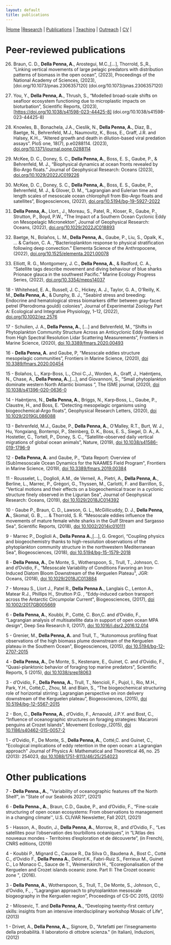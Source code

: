 ```yaml
---
layout: default
title: publications
---
```


|[Home](./index.html) |[Research](./research.html)          | [Publications](./publications.html)            | [Teaching](./teaching.html)   |  [Outreach](./outreach.html)         | [CV](./vita.html)     |


Peer-reviewed publications 
==========================

26. Braun, C. D., **Della Penna, A.**, Arostegui, M.C.,[...], Thorrold, S.,R., “Linking vertical movements of large pelagic predators with distribution patterns of biomass in the open ocean”, (2023), Proceedings of the National Academy of Sciences, (2023), [doi.org/10.1073/pnas.2306357120] (doi.org/10.1073/pnas.2306357120)

25. You, Y., **Della Penna, A.**, Thrush, S., “Modelled broad-scale shifts on seafloor ecosystem functioning due to microplastic impacts on bioturbation”, Scientific Reports, (2023), [https://doi.org/10.1038/s41598-023-44425-8] (doi.org/10.1038/s41598-023-44425-8)

24. Knowles, B., Bonachela, J.A., Cieslik, N., **Della Penna, A.**, Diaz, B., Baetge, N., Behrenfeld, M.J., Naumovitz, K., Boss, E., Graff, J.R. and Halsey, K.H.,. “Altered growth and death in dilution-based viral predation assays”. PloS one, 18(7), p.e0288114. (2023), [doi.org/10.1371/journal.pone.0288114](doi.org/10.1371/journal.pone.0288114)

23. McKee, D. C., Doney, S. C., **Della Penna, A.**, Boss, E. S., Gaube, P., & Behrenfeld, M. J., “Biophysical dynamics at ocean fronts revealed by Bio‐Argo floats.” Journal of Geophysical Research: Oceans (2023), [doi.org/10.1029/2022JC019226](doi.org/10.1029/2022JC019226)

22. McKee, D. C., Doney, S. C., **Della Penna, A.**, Boss, E. S., Gaube, P., Behrenfeld, M. J., & Glover, D. M., “Lagrangian and Eulerian time and length scales of mesoscale ocean chlorophyll from Bio-Argo floats and satellites”, Biogeosciences, (2022), [doi.org/10.5194/bg-19-5927-2022](doi.org/10.5194/bg-19-5927-2022)

21. **Della Penna, A.**, Llort., J., Moreau, S., Patel, R., Kloser, R., Gaube, P., Strutton, P., Boyd, P.W., “The Impact of a Southern Ocean Cyclonic Eddy on Mesopelagic Micronekton”, Journal of Geophysical Research: Oceans, (2022), [doi.org/10.1029/2022JC018893](doi.org/10.1029/2022JC018893)

20. Baetge, N., Bolaños, L. M., **Della Penna, A.**, Gaube, P., Liu, S., Opalk, K., ... & Carlson, C. A. ,“Bacterioplankton response to physical stratification following deep convection.” Elementa Science of the Anthropocene, (2022), [doi.org/10.1525/elementa.2021.00078](doi.org/10.1525/elementa.2021.00078)

19. Elliott, R. G., Montgomery, J. C., **Della Penna, A.**, & Radford, C. A., “Satellite tags describe movement and diving behaviour of blue sharks Prionace glauca in the southwest Pacific.” Marine Ecology Progress Series, (2022), [doi.org/10.3354/meps14037](doi.org/10.3354/meps14037) 

18 - Whitehead, E. A., Russell, J. C., Hickey, A. J., Taylor, G. A., O'Reilly, K. M., **Della Penna, A.**, & Dunphy, B. J., "Seabird stress and breeding: Endocrine
and hematological stress biomarkers differ between gray‐faced petrel (Pterodroma gouldi) colonies", Journal of Experimental Zoology Part A: Ecological and Integrative
Physiology, 1–12, (2022), [doi.org/10.1002/jez.2576](https://doi.org/10.1002/jez.2576)

17 - Schulien, J. A., **Della Penna, A.**, \[...\] and Behrenfeld, M.,
“Shifts in Phytoplankton Community Structure Across an Anticyclonic Eddy
Revealed from High Spectral Resolution Lidar Scattering Measurements”, Frontiers in Marine Science,
(2020), [doi 10.3389/fmars.2020.00493](https://doi.org/10.3389/fmars.2020.00493) 

16 - **Della Penna, A.** and Gaube, P, “Mesoscale eddies structure
mesopelagic communities”, Frontiers in Marine Science, (2020), [doi 10.3389/fmars.2020.00454](https://doi.org/10.3389/fmars.2020.00454)

15 -  Bolaños, L., Karp-Boss, L., Choi C.,J., Worden, A., Graff, J.,
Haëntjens, N., Chase, A., **Della Penna, A.**,\[...\], and Giovannoni,
S., “Small phytoplankton dominate western North Atlantic biomass ”, The ISME journal, (2020), [doi 10.1038/s41396-020-0636-0](https://doi.org/10.1038/s41396-020-0636-0)

14 - Haëntjens, N., **Della Penna, A.**, Briggs, N., Karp‐Boss, L., Gaube,
P., Claustre, H., and Boss, E. “Detecting mesopelagic organisms using
biogeochemical‐Argo floats”, Geophysical Research Letters, (2020), [doi 10.1029/2019GL086088]( https://doi.org/10.1029/2019GL086088)

13 -  Behrenfeld, M.J., Gaube, P., **Della Penna, A.**, O’Malley, R.T., Burt,
W. J., Hu, Yongxiang, Bontempi, P., Steinberg, D. K., Boss, E. S.,
Siegel, D. A., A. Hostetler, C., Tortell, P., Doney, S. C.,
“Satellite-observed daily vertical migrations of global ocean animals”,
Nature, (2019), [doi 10.1038/s41586-019-1796-9](https://doi.org/10.1038/s41586-019-1796-9)

12 -  **Della Penna, A.** and Gaube, P., “Data Report: Overview of
(Sub)mesoscale Ocean Dynamics for the NAAMES Field Program", Frontiers
in Marine Science, (2019), [doi 10.3389/fmars.2019.00384](https://doi.org/10.3389/fmars.2019.00384)

11 - Rousselet, L., Doglioli, A.M., de Verneil, A., Pietri, A., **Della
Penna, A.**, Berline, L., Marrec, P., Grégori, G., Thyssen, M.,
Carlotti, F. and Barrillon, S., “Vertical motions and their effects on a
biogeochemical tracer in a cyclonic structure finely observed in the
Ligurian Sea", Journal of Geophysical Research: Oceans, (2019), [doi 10.1029/2018JC014392]( https://doi.org/10.1029/2018JC014392)

10 -  Gaube P., Braun, C. D., Lawson, G. L., McGillicuddy, D. J., **Della
Penna, A.**, Skomal, G. B., ... & Thorrold, S. R. “Mesoscale eddies
influence the movements of mature female white sharks in the Gulf Stream
and Sargasso Sea", Scientific Reports, (2018), [doi 10.1002/2014jc010111](https://doi.org/10.1002/2014jc010111 )

9 -  Marrec P., Doglioli A., **Della Penna A.**,\[...\], G. Gregori,
“Coupling physics and biogeochemistry thanks to high-resolution
observations of the phytoplankton community structure in the
northwestern Mediterranean Sea", Biogeosciences, (2018), [doi 10.5194/bg-15-1579-2018](https://dx.doi.org/10.5194/bg-15-1579-2018 )

8 - **Della Penna, A.**, De Monte, S., Wotherspoon, S., Trull, T., Johnson,
C. and d’Ovidio, F., “Mesoscale Variability of Conditions Favoring an
Iron‐Induced Diatom Bloom Downstream of the Kerguelen Plateau", JGR:
Oceans, (2018), [doi 10.1029/2018JC013884]( https://doi.org/10.1029/2018JC013884)

7 - Moreau S., Llort J., Patel R., **Della Penna A.**, Langlais C., Lenton
A., Matear R.J., Phillips H., Strutton P.G. , “Eddy-induced carbon
transport across the Antarctic Circumpolar Current", Biogeosciences,
(2017), [doi 10.1002/2017GB005669]( https://doi.org/10.1002/2017GB005669)

6 - **Della Penna, A.**, Koubbi, P., Cotté, C. Bon,C. and d’Ovidio, F.,
“Lagrangian analysis of multisatellite data in support of open ocean MPA
design", Deep Sea Research II, (2017), [doi 10.1016/j.dsr2.2016.12.014](https://doi.org/10.1016/j.dsr2.2016.12.014)

5 - Grenier, M., **Della Penna, A.** and Trull, T., “Autonomous profiling
float observations of the high biomass plume downstream of the Kerguelen
plateau in the Southern Ocean", Biogeosciences, (2015), [doi 10.5194/bg-12-2707-2015](https://doi.org/10.5194/bg-12-2707-2015)

4 -  **Della Penna, A.**, De Monte, S., Kestenare, E., Guinet, C. and
d’Ovidio, F., “Quasi-planktonic behavior of foraging top marine
predators", Scientific Reports, 5 (2015), [doi 10.1038/srep18063](https://doi.org/10.1038/srep18063)

3 - d’Ovidio, F., **Della Penna, A.**, Trull, T., Nencioli, F., Pujol, I.,
Rio, M.H., Park, Y.H., Cotté,C., Zhou, M. and Blain, S., “The
biogeochemical structuring role of horizontal stirring: Lagrangian
perspective on iron delivery downstream of the Kerguelen plateau”,
Biogeosciences, (2015), [doi 10.5194/bg-12-5567-2015](https://doi.org/10.5194/bg-12-5567-2015)

2 - Bon, C., **Della Penna, A.**, d’Ovidio, F., Arnaould, J.P.Y. and Bost,
C., “Influence of oceanographic structures on foraging strategies:
Macaroni penguins at Crozet Islands", Movement Ecology.,(2015), [doi 10.1186/s40462-015-0057-2](https://doi.org/10.1186/s40462-015-0057-2)

1 - d’Ovidio, F., De Monte, S., **Della Penna, A.**, Cotté,C. and Guinet,
C., “Ecological implications of eddy retention in the open ocean: a
Lagrangian approach" Journal of Physics A: Mathematical and Theoretical
46, no. 25 (2013): 254023,  [doi 10.1088/1751-8113/46/25/254023](http://dx.doi.org/10.1088/1751-8113/46/25/254023)
 

Other publications 
==================
7 - **Della Penna., A.**, "Variability of oceanographic features off the North Shelf", in "State of our Seabirds 2021", (2021)

6 - **Della Penna., A.**, Braun, C.D., Gaube, P., and d’Ovidio, F., “Fine-scale structuring of open ocean ecosystems: From observations to management in a changing climate'', U.S. CLIVAR Newsletter, Fall 2021, (2021)

5 - Hasson, A., Boutin, J., **Della Penna, A.**, Morrow, R., and d’Ovidio,
F., “Les satellites pour l’observation des tourbillons océaniques”, in
“L’Atlas des nouveaux mondes - Territoires d’exploration et de
découverte”, (in French), CNRS editions, (2019)

4 - Koubbi P., Mignard C., Causse R., Da Silva O., Baudena A., Bost C.,
Cotté C., d’Ovidio F., **Della Penna A.**, Delord K., Fabri-Ruiz S.,
Ferrieux M., Guinet C., Lo Monaco C., Sauce de T., Weimerskirch H.,
“Ecoregionalisation of the Kerguelen and Crozet islands oceanic zone.
Part II: The Crozet oceanic zone ", (2016).

3 - **Della Penna, A.**, Wotherspoon, S., Trull, T., De Monte, S., Johnson,
C., d’Ovidio, F., , “Lagrangian approach to phytoplankton mesoscale
biogeography in the Kerguelen region”, Proceedings of CS-DC 2015, (2015)

2 - Milosevic, T. and **Della Penna, A.**, “Developing twenty-first century
skills: insights from an intensive interdisciplinary workshop Mosaic of
Life", (2013)

1 - Drivet, A., **Della Penna, A.,**, Signore, D., “Artefatti per
l’insegnamento della probabilità. Il laboratorio di ottobre scienza."
(in Italian), Induzioni, (2012)

